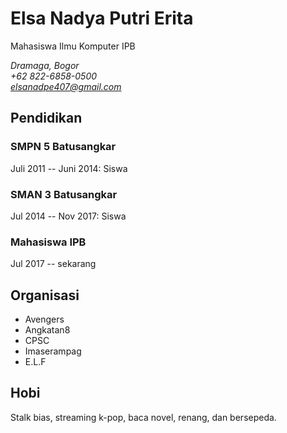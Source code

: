 # **Elsa Nadya Putri Erita**

Mahasiswa Ilmu Komputer IPB

*Dramaga, Bogor\
+62 822-6858-0500\
elsanadpe407@gmail.com*

## **Pendidikan**

### **SMPN 5 Batusangkar**

Juli 2011 -- Juni 2014: Siswa

### **SMAN 3 Batusangkar**

Jul 2014 -- Nov 2017: Siswa

### **Mahasiswa IPB**

Jul 2017 -- sekarang  

## **Organisasi**

  - Avengers
  - Angkatan8
  - CPSC
  - Imaserampag
  - E.L.F

## **Hobi**
Stalk bias, streaming k-pop, baca novel, renang, dan bersepeda.
